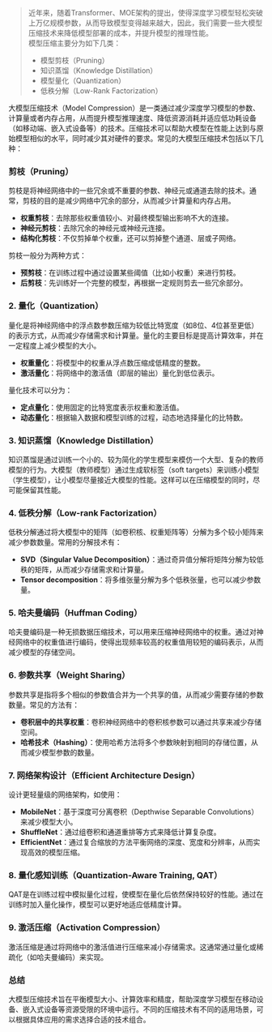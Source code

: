 > 近年来，随着Transformer、MOE架构的提出，使得深度学习模型轻松突破上万亿规模参数，从而导致模型变得越来越大，因此，我们需要一些大模型压缩技术来降低模型部署的成本，并提升模型的推理性能。  
模型压缩主要分为如下几类：
>
> + 模型剪枝（Pruning）
> + 知识蒸馏（Knowledge Distillation）
> + 模型量化（Quantization）
> + 低秩分解（Low-Rank Factorization）
>



大模型压缩技术（Model Compression）是一类通过减少深度学习模型的参数、计算量或者内存占用，从而提升模型推理速度、降低资源消耗并适应低功耗设备（如移动端、嵌入式设备等）的技术。压缩技术可以帮助大模型在性能上达到与原始模型相似的水平，同时减少其对硬件的要求。常见的大模型压缩技术包括以下几种：

###  **剪枝（Pruning）**
剪枝是将神经网络中的一些冗余或不重要的参数、神经元或通道去除的技术。通常，剪枝的目的是减少网络中冗余的部分，从而减少计算量和内存占用。

+ **权重剪枝**：去除那些权重值较小、对最终模型输出影响不大的连接。
+ **神经元剪枝**：去除冗余的神经元或神经元连接。
+ **结构化剪枝**：不仅剪掉单个权重，还可以剪掉整个通道、层或子网络。

剪枝一般分为两种方式：

+ **预剪枝**：在训练过程中通过设置某些阈值（比如小权重）来进行剪枝。
+ **后剪枝**：先训练好一个完整的模型，再根据一定规则剪去一些冗余部分。

### 2. **量化（Quantization）**
量化是将神经网络中的浮点数参数压缩为较低比特宽度（如8位、4位甚至更低）的表示方式，从而减少存储需求和计算量。量化的主要目标是提高计算效率，并在一定程度上减少模型的大小。

+ **权重量化**：将模型中的权重从浮点数压缩成低精度的整数。
+ **激活量化**：将网络中的激活值（即层的输出）量化到低位表示。

量化技术可以分为：

+ **定点量化**：使用固定的比特宽度表示权重和激活值。
+ **动态量化**：根据输入数据和模型训练的过程，动态地选择量化的比特数。

### 3. **知识蒸馏（Knowledge Distillation）**
知识蒸馏是通过训练一个小的、较为简化的学生模型来模仿一个大型、复杂的教师模型的行为。大模型（教师模型）通过生成软标签（soft targets）来训练小模型（学生模型），让小模型尽量接近大模型的性能。这样可以在压缩模型的同时，尽可能保留其性能。

### 4. **低秩分解（Low-rank Factorization）**
低秩分解通过将大模型中的矩阵（如卷积核、权重矩阵等）分解为多个较小矩阵来减少参数数量。常用的分解技术有：

+ **SVD（Singular Value Decomposition）**：通过奇异值分解将矩阵分解为较低秩的矩阵，从而减少存储需求和计算量。
+ **Tensor decomposition**：将多维张量分解为多个低秩张量，也可以减少参数量。

### 5. **哈夫曼编码（Huffman Coding）**
哈夫曼编码是一种无损数据压缩技术，可以用来压缩神经网络中的权重。通过对神经网络中的权重值进行编码，使得出现频率较高的权重值用较短的编码表示，从而减少模型的存储空间。

### 6. **参数共享（Weight Sharing）**
参数共享是指将多个相似的参数值合并为一个共享的值，从而减少需要存储的参数数量。常见的方法有：

+ **卷积层中的共享权重**：卷积神经网络中的卷积核参数可以通过共享来减少存储空间。
+ **哈希技术（Hashing）**：使用哈希方法将多个参数映射到相同的存储位置，从而减少模型参数的数量。

### 7. **网络架构设计（Efficient Architecture Design）**
设计更轻量级的网络架构，如使用：

+ **MobileNet**：基于深度可分离卷积（Depthwise Separable Convolutions）来减少模型大小。
+ **ShuffleNet**：通过组卷积和通道重排等方式来降低计算复杂度。
+ **EfficientNet**：通过复合缩放的方法平衡网络的深度、宽度和分辨率，从而实现高效的模型压缩。

### 8. **量化感知训练（Quantization-Aware Training, QAT）**
QAT是在训练过程中模拟量化过程，使模型在量化后依然保持较好的性能。通过在训练时加入量化操作，模型可以更好地适应低精度计算。

### 9. **激活压缩（Activation Compression）**
激活压缩是通过将网络中的激活值进行压缩来减小存储需求。这通常通过量化或稀疏化（如哈夫曼编码）来实现。

###  总结
大模型压缩技术旨在平衡模型大小、计算效率和精度，帮助深度学习模型在移动设备、嵌入式设备等资源受限的环境中运行。不同的压缩技术有不同的适用场景，可以根据具体应用的需求选择合适的技术组合。

